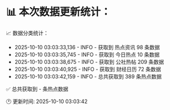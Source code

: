 📊 本次数据更新统计：
==========================

📈 数据分类统计：
- 2025-10-10 03:03:33,136 - INFO - 获取到 热点资讯 98 条数据
- 2025-10-10 03:03:35,745 - INFO - 获取到 今日热点 10 条数据
- 2025-10-10 03:03:38,675 - INFO - 获取到 公社热帖 209 条数据
- 2025-10-10 03:03:40,925 - INFO - 获取到 财经日历 72 条数据
- 2025-10-10 03:03:42,159 - INFO - 总共获取到 389 条热点数据

✅ 总共获取到 - 条热点数据

🕐 更新时间: 2025-10-10 03:03:42
